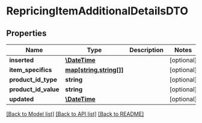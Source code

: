 # RepricingItemAdditionalDetailsDTO

## Properties
Name | Type | Description | Notes
------------ | ------------- | ------------- | -------------
**inserted** | [**\DateTime**](\DateTime.md) |  | [optional] 
**item_specifics** | [**map[string,string[]]**](array.md) |  | [optional] 
**product_id_type** | **string** |  | [optional] 
**product_id_value** | **string** |  | [optional] 
**updated** | [**\DateTime**](\DateTime.md) |  | [optional] 

[[Back to Model list]](../README.md#documentation-for-models) [[Back to API list]](../README.md#documentation-for-api-endpoints) [[Back to README]](../README.md)



